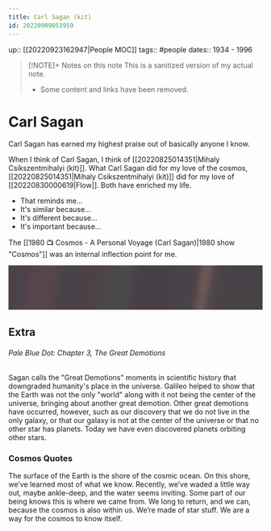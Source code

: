```yaml
---
title: Carl Sagan (kit)
id: 20220909053959
---
```

up:: [[20220923162947|People MOC]]
tags:: #people
dates:: 1934 - 1996

> [!NOTE]+ Notes on this note
> This is a sanitized version of my actual note. 
> - Some content and links have been removed.

# Carl Sagan
Carl Sagan has earned my highest praise out of basically anyone I know.

When I think of Carl Sagan, I think of [[20220825014351|Mihaly Csikszentmihalyi (kit)]]. What Carl Sagan did for my love of the cosmos, [[20220825014351|Mihaly Csikszentmihalyi (kit)]] did for my love of [[20220830000619|Flow]]. Both have enriched my life.

- That reminds me...
- It's similar because...
- It's different because...
- It's important because...

The [[1980 📺 Cosmos - A Personal Voyage (Carl Sagan)|1980 show "Cosmos"]] was an internal inflection point for me. 

![](pale-blue-dot-banner.jpg)

## Extra
###### Pale Blue Dot: Chapter 3, *The Great Demotions*
Sagan calls the "Great Demotions" moments in scientific history that downgraded humanity's place in the universe. Galileo helped to show that the Earth was not the only "world" along with it not being the center of the universe, bringing about another great demotion. Other great demotions have occurred, however, such as our discovery that we do not live in the only galaxy, or that our galaxy is not at the center of the universe or that no other star has planets. Today we have even discovered planets orbiting other stars.


### Cosmos Quotes
The surface of the Earth is the shore of the cosmic ocean. On this shore, we’ve learned most of what we know. Recently, we’ve waded a little way out, maybe ankle-deep, and the water seems inviting. Some part of our being knows this is where we came from. We long to return, and we can, because the cosmos is also within us. We’re made of star stuff. We are a way for the cosmos to know itself.